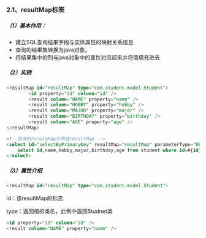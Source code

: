 ### 2.1、resultMap标签

##### （1）基本作用：

* 建立SQL查询结果字段与实体属性的映射关系信息
* 查询的结果集转换为java对象。
* 将结果集中的列与java对象中的属性对应起来并将值填充进去

##### （2）实例

```sql
<resultMap id="resultMap" type="com.student.model.Student">
        <id property="id" column="id" />
        <result column="NAME" property="name" />
        <result column="HOBBY" property="hobby" />
        <result column="MAJOR" property="major" />
        <result column="BIRTHDAY" property="birthday" />
        <result column="AGE" property="age" />
</resultMap>
```

```sql
<!--查询时resultMap引用该resultMap -->
<select id="selectByPrimaryKey" resultMap="resultMap" parameterType="Object">
    select id,name,hobby,major,birthday,age from student where id=#{id}
</select>
```

##### （3）属性介绍

```sql
<resultMap id="resultMap" type="com.student.model.Student">
```

id：该resultMap的标志

type：返回值的类名，此例中返回Studnet类

```sql
<id property="id" column="id" />
<result column="NAME" property="name" />
```



